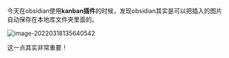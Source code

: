   
今天在obsidian使用**kanban插件**的时候，发现obsidian其实是可以把插入的图片自动保存在本地库文件夹里面的。

![image-20220318135640542](https://img-blog.csdnimg.cn/img_convert/b063bc028e11f5a3d02b5c41c18bd4d5.png)

这一点其实非常重要！